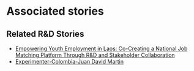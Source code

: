 # Associated stories

<!-- !!DO NOT REMOVE!! start autogenerated hyperlinks -->
## Related R&D Stories
- [Empowering Youth Employment in Laos: Co-Creating a National Job Matching Platform Through R&D and Stakeholder Collaboration](/RnD-Archive/stories/?doc=Explorers_LAO)
- [Experimenter-Colombia-Juan David Martin](/RnD-Archive/stories/?doc=Experimenters_COL)
<!-- !!DO NOT REMOVE!! end autogenerated hyperlinks -->